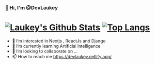  ### 👋 Hi, I'm @DevLaukey
 # [![Laukey's Github Stats](https://github-readme-stats.vercel.app/api?username=DevLaukey&count_private=true&show_icons=true&theme=dracula)](https://github.com/anuraghazra/github-readme-stats)          [![Top Langs](https://github-readme-stats.vercel.app/api/top-langs/?username=DevLaukey&layout=compact&theme=dracula)](https://github.com/anuraghazra/github-readme-stats)
 
 
 
- 👀 I’m interested in Nextjs , ReactJs and Django
- 🌱 I’m currently learning Artificial Intelligence
- 💞️ I’m looking to collaborate on ...
- 📫 How to reach me https://devlaukey.netlify.app/


<!---
DevLaukey/DevLaukey is a ✨ special ✨ repository because its `README.md` (this file) appears on your GitHub profile.
You can click the Preview link to take a look at your changes.
--->
